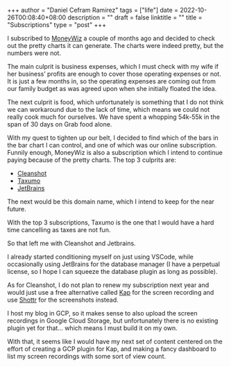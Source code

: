+++
author = "Daniel Cefram Ramirez"
tags = ["life"]
date = 2022-10-26T00:08:40+08:00
description = ""
draft = false
linktitle = ""
title = "Subscriptions"
type = "post"
+++

I subscribed to [MoneyWiz](https://www.wiz.money) a couple of months ago and decided to check out
the pretty charts it can generate. The charts were indeed pretty, but the numbers were not.

The main culprit is business expenses, which I must check with my wife if her business’ profits
are enough to cover those operating expenses or not. It is just a few months in, so the operating
expenses are coming out from our family budget as was agreed upon when she initially floated the idea.

The next culprit is food, which unfortunately is something that I do not think we can workaround due
to the lack of time, which means we could not really cook much for ourselves. We have spent a
whopping 54k-55k in the span of 30 days on Grab food alone.

With my quest to tighten up our belt, I decided to find which of the bars in the bar chart I can
control, and one of which was our online subscription. Funnily enough, MoneyWiz is also a
subscription which I intend to continue paying because of the pretty charts. The top 3 culprits are:

- [Cleanshot](https://cleanshot.com/pricing)
- [Taxumo](taxumo.com)
- [JetBrains](https://www.jetbrains.com)

The next would be this domain name, which I intend to keep for the near future.

With the top 3 subscriptions, Taxumo is the one that I would have a hard time cancelling as taxes are not fun.

So that left me with Cleanshot and Jetbrains.

I already started conditioning myself on just using VSCode, while occasionally using JetBrains for
the database manager (I have a perpetual license, so I hope I can squeeze the database plugin as long as possible).

As for Cleanshot, I do not plan to renew my subscription next year and would just use a free
alternative called [Kap](https://getkap.co/) for the screen recording and use [Shottr](https://shottr.cc/)
for the screenshots instead.

I host my blog in GCP, so it makes sense to also upload the screen recordings in Google Cloud
Storage, but unfortunately there is no existing plugin yet for that... which means I must build it
on my own.

With that, it seems like I would have my next set of content centered on the effort of
creating a GCP plugin for Kap, and making a fancy dashboard to list my screen recordings with some
sort of view count.

